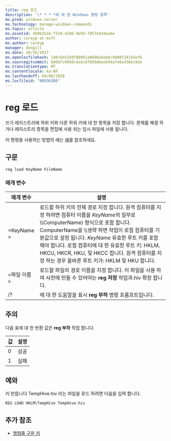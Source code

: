 ```yaml
---
title: reg 로드
description: '\* * * *에 대 한 Windows 명령 항목'
ms.prod: windows-server
ms.technology: manage-windows-commands
ms.topic: article
ms.assetid: 3b0b2b1b-f510-4108-9e9d-7057e924aa6e
author: coreyp-at-msft
ms.author: coreyp
manager: dongill
ms.date: 10/16/2017
ms.openlocfilehash: 140c6b51b9f88081a8686ebebbc9400f241b5ef6
ms.sourcegitcommit: b00d7c8968c4adc8f699dbee694afe6ed36bc9de
ms.translationtype: MT
ms.contentlocale: ko-KR
ms.lasthandoff: 04/08/2020
ms.locfileid: "80836386"
---
```

# <a name="reg-load"></a>reg 로드



쓰기 레지스트리에 하위 키와 다른 하위 키에 대 한 항목을 저장 합니다. 문제를 해결 하거나 레지스트리 항목을 편집에 사용 되는 임시 파일에 사용 됩니다.

이 명령을 사용하는 방법의 예는 [예](#BKMK_examples)를 참조하세요.

## <a name="syntax"></a>구문

```
reg load KeyName FileName
```

### <a name="parameters"></a>매개 변수

|매개 변수|설명|
|---------|-----------|
|\<KeyName >|로드할 하위 키의 전체 경로 지정 합니다. 원격 컴퓨터를 지정 하려면 컴퓨터 이름을 *KeyName*의 일부로 \\\\ComputerName\) 형식으로 포함 합니다. ComputerName을 \\\\생략 하면 작업이 로컬 컴퓨터를 기본값으로 설정 됩니다. *KeyName* 유효한 루트 키를 포함 해야 합니다. 로컬 컴퓨터에 대 한 유효한 루트 키: HKLM, HKCU, HKCR, HKU, 및 HKCC 합니다. 원격 컴퓨터를 지정 하는 경우 올바른 루트 키가: HKLM 및 HKU 합니다.|
|\<파일 이름 >|로드할 파일의 경로 이름을 지정 합니다. 이 파일을 사용 하 여 사전에 만들 수 있어야는 **reg 저장** 작업과.hiv 확장 합니다.|
|/?|에 대 한 도움말을 표시 **reg 부하** 명령 프롬프트입니다.|

## <a name="remarks"></a>주의

다음 표에 대 한 반환 값은 **reg 부하** 작업 합니다.

|값|설명|
|-----|-----------|
|0|성공|
|1|실패|

## <a name="examples"></a><a name=BKMK_examples></a>예와

키 만듭니다 TempHive.hiv 라는 파일을 로드 하려면 다음을 입력 합니다.
```
REG LOAD HKLM\TempHive TempHive.hiv
```

## <a name="additional-references"></a>추가 참조

- [명령줄 구문 키](command-line-syntax-key.md)
